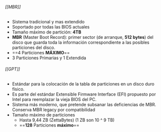 
###### [[MBR]]
- Sistema tradicional y mas extendido
- Soportado por todas las BIOS actuales
- Tamaño máximo de partición: __4TB__
- __MBR__ (Master Boot Record): primer sector (de arranque, __512 bytes__) del disco que guarda toda la información correspondiente a las posibles particiones del disco.
- ==4 Particiones __MÁXIMO__==
- 3 Particiones Primarias y 1 Extendida

###### [[GPT]]
- Estándar para la colocación de la tabla de particiones en un disco duro físico.
- Es parte del estándar Extensible Firmware Interface (EFI) propuesto por Intel para reemplazar la vieja BIOS del PC.
- Sistema más moderno, que pretende subsanar las deficiencias de MBR. Conserva MBR legacy por compatibilidad
- Tamaño máximo de particiones
	- Hasta 9,44 ZB (ZettaBytes) (1 ZB son 10 ^ 9 TB)
	- ==__128__ Particiones __máximo__==